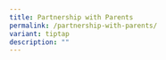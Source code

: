 ```yaml
---
title: Partnership with Parents
permalink: /partnership-with-parents/
variant: tiptap
description: ""
---
```

